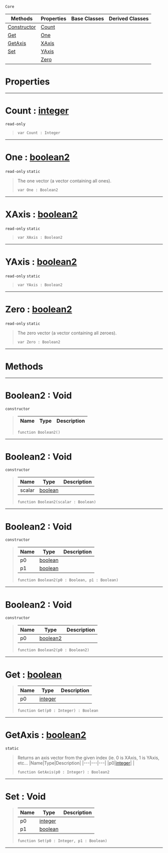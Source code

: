  `Core`

|Methods|Properties|Base Classes|Derived Classes|
|---|---|---|---|
|[ Constructor](https://github.com/zeroengineteam/ZeroDocs/code_reference/zilch_base_types/boolean2.markdown#boolean2-void)|[ Count](https://github.com/zeroengineteam/ZeroDocs/code_reference/zilch_base_types/boolean2.markdown#count-zero-engine-docume)| | |
|[ Get](https://github.com/zeroengineteam/ZeroDocs/code_reference/zilch_base_types/boolean2.markdown#get-zero-engine-document)|[ One](https://github.com/zeroengineteam/ZeroDocs/code_reference/zilch_base_types/boolean2.markdown#one-zero-engine-document)| | |
|[ GetAxis](https://github.com/zeroengineteam/ZeroDocs/code_reference/zilch_base_types/boolean2.markdown#getaxis-zero-engine-docu)|[ XAxis](https://github.com/zeroengineteam/ZeroDocs/code_reference/zilch_base_types/boolean2.markdown#xaxis-zero-engine-docume)| | |
|[ Set](https://github.com/zeroengineteam/ZeroDocs/code_reference/zilch_base_types/boolean2.markdown#set-void)|[ YAxis](https://github.com/zeroengineteam/ZeroDocs/code_reference/zilch_base_types/boolean2.markdown#yaxis-zero-engine-docume)| | |
| |[ Zero](https://github.com/zeroengineteam/ZeroDocs/code_reference/zilch_base_types/boolean2.markdown#zero-zero-engine-documen)| | |


 #  Properties


---  
 #  Count : [integer](https://github.com/zeroengineteam/ZeroDocs/code_reference/zilch_base_types/integer.markdown)

 `read-only`

> 
> ``` lang=cpp, name=Zilch
> var Count : Integer


---  
 #  One : [boolean2](https://github.com/zeroengineteam/ZeroDocs/code_reference/zilch_base_types/boolean2.markdown)

 `read-only` `static`

> The one vector (a vector containing all ones).
> ``` lang=cpp, name=Zilch
> var One : Boolean2


---  
 #  XAxis : [boolean2](https://github.com/zeroengineteam/ZeroDocs/code_reference/zilch_base_types/boolean2.markdown)

 `read-only` `static`

> 
> ``` lang=cpp, name=Zilch
> var XAxis : Boolean2


---  
 #  YAxis : [boolean2](https://github.com/zeroengineteam/ZeroDocs/code_reference/zilch_base_types/boolean2.markdown)

 `read-only` `static`

> 
> ``` lang=cpp, name=Zilch
> var YAxis : Boolean2


---  
 #  Zero : [boolean2](https://github.com/zeroengineteam/ZeroDocs/code_reference/zilch_base_types/boolean2.markdown)

 `read-only` `static`

> The zero vector (a vector containing all zeroes).
> ``` lang=cpp, name=Zilch
> var Zero : Boolean2


---  
 #  Methods


---  
 #  Boolean2 : Void

 `constructor`

> 
> |Name|Type|Description|
> |---|---|---|
> ``` lang=cpp, name=Zilch
> function Boolean2()
> ``` 


---  
 #  Boolean2 : Void

 `constructor`

> 
> |Name|Type|Description|
> |---|---|---|
> |scalar|[boolean](https://github.com/zeroengineteam/ZeroDocs/code_reference/zilch_base_types/boolean.markdown)| |
> ``` lang=cpp, name=Zilch
> function Boolean2(scalar : Boolean)
> ``` 


---  
 #  Boolean2 : Void

 `constructor`

> 
> |Name|Type|Description|
> |---|---|---|
> |p0|[boolean](https://github.com/zeroengineteam/ZeroDocs/code_reference/zilch_base_types/boolean.markdown)| |
> |p1|[boolean](https://github.com/zeroengineteam/ZeroDocs/code_reference/zilch_base_types/boolean.markdown)| |
> ``` lang=cpp, name=Zilch
> function Boolean2(p0 : Boolean, p1 : Boolean)
> ``` 


---  
 #  Boolean2 : Void

 `constructor`

> 
> |Name|Type|Description|
> |---|---|---|
> |p0|[boolean2](https://github.com/zeroengineteam/ZeroDocs/code_reference/zilch_base_types/boolean2.markdown)| |
> ``` lang=cpp, name=Zilch
> function Boolean2(p0 : Boolean2)
> ``` 


---  
 #  Get : [boolean](https://github.com/zeroengineteam/ZeroDocs/code_reference/zilch_base_types/boolean.markdown)

> 
> |Name|Type|Description|
> |---|---|---|
> |p0|[integer](https://github.com/zeroengineteam/ZeroDocs/code_reference/zilch_base_types/integer.markdown)| |
> ``` lang=cpp, name=Zilch
> function Get(p0 : Integer) : Boolean
> ``` 


---  
 #  GetAxis : [boolean2](https://github.com/zeroengineteam/ZeroDocs/code_reference/zilch_base_types/boolean2.markdown)

 `static`

> Returns an axis vector from the given index (ie. 0 is XAxis, 1 is YAxis, etc...
> |Name|Type|Description|
> |---|---|---|
> |p0|[integer](https://github.com/zeroengineteam/ZeroDocs/code_reference/zilch_base_types/integer.markdown)| |
> ``` lang=cpp, name=Zilch
> function GetAxis(p0 : Integer) : Boolean2
> ``` 


---  
 #  Set : Void

> 
> |Name|Type|Description|
> |---|---|---|
> |p0|[integer](https://github.com/zeroengineteam/ZeroDocs/code_reference/zilch_base_types/integer.markdown)| |
> |p1|[boolean](https://github.com/zeroengineteam/ZeroDocs/code_reference/zilch_base_types/boolean.markdown)| |
> ``` lang=cpp, name=Zilch
> function Set(p0 : Integer, p1 : Boolean)
> ``` 


---  
 

 